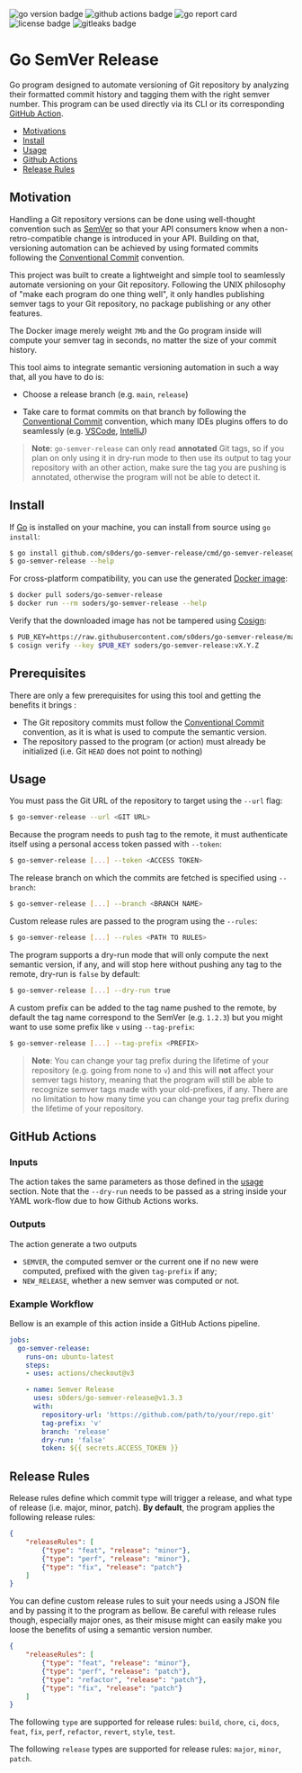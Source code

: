 <img alt="go version badge" src="https://img.shields.io/github/go-mod/go-version/s0ders/go-semver-release"> <img alt="github actions badge" src="https://github.com/s0ders/go-semver-release/actions/workflows/main.yaml/badge.svg"> <img alt="go report card" src="http://goreportcard.com/badge/github.com/s0ders/go-semver-release"> <img alt="license badge" src="https://img.shields.io/github/license/s0ders/go-semver-release"> <img alt="gitleaks badge" src="https://img.shields.io/badge/protected%20by-gitleaks-blue"> 

# Go SemVer Release

Go program designed to automate versioning of Git repository by analyzing their formatted commit history and tagging them with the right semver number. This program can be used directly via its CLI or its corresponding [GitHub Action](https://github.com/marketplace/actions/go-semver-release).

<ul>
    <li><a href="#Motivations">Motivations</a></li>
    <li><a href="#Install">Install</a></li>
    <li><a href="#Usage">Usage</a></li>
    <li><a href="#github-actions">Github Actions</a></li>
    <li><a href="#release-rules">Release Rules</a></li>
</ul>


## Motivation

Handling a Git repository versions can be done using well-thought convention such as [SemVer](https://semver.org/) so that your API consumers know when a non-retro-compatible change is introduced in your API. Building on that, versioning automation can be achieved by using formated commits following the [Conventional Commit](https://www.conventionalcommits.org/en/v1.0.0/) convention. 

This project was built to create a lightweight and simple tool to seamlessly automate versioning on your Git repository. Following the UNIX philosophy of "make each program do one thing well", it only handles publishing semver tags to your Git repository, no package publishing or any other features. 

The Docker image merely weight `7Mb` and the Go program inside will compute your semver tag in seconds, no matter the size of your commit history.

This tool aims to integrate semantic versioning automation in such a way that, all you have to do is:

- Choose a release branch (e.g. `main`, `release`)

- Take care to format commits on that branch by following the [Conventional Commit](https://www.conventionalcommits.org/en/v1.0.0/) convention, which many IDEs plugins offers to do seamlessly (e.g. [VSCode](https://marketplace.visualstudio.com/items?itemName=vivaxy.vscode-conventional-commits), [IntelliJ](https://plugins.jetbrains.com/plugin/13389-conventional-commit))

> **Note**: `go-semver-release` can only read **annotated** Git tags, so if you plan on only using it in dry-run mode to then use its output to tag your repository with an other action, make sure the tag you are pushing is annotated, otherwise the program will not be able to detect it.

## Install

If [Go](https://go.dev) is installed on your machine, you can install from source using `go install`:

```bash
$ go install github.com/s0ders/go-semver-release/cmd/go-semver-release@latest
$ go-semver-release --help
```

For cross-platform compatibility, you can use the generated [Docker image](https://hub.docker.com/r/soders/go-semver-release/tags):

```bash
$ docker pull soders/go-semver-release
$ docker run --rm soders/go-semver-release --help
```

Verify that the downloaded image has not be tampered using [Cosign](https://github.com/sigstore/cosign):
```bash
$ PUB_KEY=https://raw.githubusercontent.com/s0ders/go-semver-release/main/cosign.pub
$ cosign verify --key $PUB_KEY soders/go-semver-release:vX.Y.Z
```


## Prerequisites

There are only a few prerequisites for using this tool and getting the benefits it brings :

- The Git repository commits must follow the [Conventional Commit](https://www.conventionalcommits.org/en/v1.0.0/) convention, as it is what is used to compute the semantic version.
- The repository passed to the program (or action) must already be initialized (i.e. Git `HEAD` does not point to nothing)



## Usage

You must pass the Git URL of the repository to target using the `--url` flag:

```bash
$ go-semver-release --url <GIT URL>
```

Because the program needs to push tag to the remote, it must authenticate itself using a personal access token passed with `--token`:

```bash
$ go-semver-release [...] --token <ACCESS TOKEN>
```

The release branch on which the commits are fetched is specified using `--branch`:

```bash
$ go-semver-release [...] --branch <BRANCH NAME>
```

Custom release rules are passed to the program using the `--rules`:

```bash
$ go-semver-release [...] --rules <PATH TO RULES>
```

The program supports a dry-run mode that will only compute the next semantic version, if any, and will stop here without pushing any tag to the remote, dry-run is `false` by default:

```bash
$ go-semver-release [...] --dry-run true
```

A custom prefix can be added to the tag name pushed to the remote, by default the tag name correspond to the SemVer (e.g. `1.2.3`) but you might want to use some prefix like `v` using `--tag-prefix`:

```bash
$ go-semver-release [...] --tag-prefix <PREFIX>
```

> **Note**: You can change your tag prefix during the lifetime of your repository (e.g. going from none to `v`) and this will **not** affect your semver tags history, meaning that the program will still be able to recognize semver tags made with your old-prefixes, if any. There are no limitation to how many time you can change your tag prefix during the lifetime of your repository.



## GitHub Actions

### Inputs

The action takes the same parameters as those defined in the <a href="#Usage">usage</a> section. Note that the `--dry-run` needs to be passed as a string inside your YAML work-flow due to how Github Actions works.

### Outputs

The action generate a two outputs 
- `SEMVER`, the computed semver or the current one if no new were computed, prefixed with the given `tag-prefix` if any;
- `NEW_RELEASE`, whether a new semver was computed or not.

### Example Workflow

Bellow is an example of this action inside a GitHub Actions pipeline.

```yaml
jobs:
  go-semver-release:
    runs-on: ubuntu-latest
    steps:
    - uses: actions/checkout@v3

    - name: Semver Release
      uses: s0ders/go-semver-release@v1.3.3
      with:
        repository-url: 'https://github.com/path/to/your/repo.git'
        tag-prefix: 'v'
        branch: 'release'
        dry-run: 'false'
        token: ${{ secrets.ACCESS_TOKEN }}
```

## Release Rules

Release rules define which commit type will trigger a release, and what type of release (i.e. major, minor, patch). **By default**, the program applies the following release rules:

```json
{
    "releaseRules": [
        {"type": "feat", "release": "minor"},
        {"type": "perf", "release": "minor"},
        {"type": "fix", "release": "patch"}
    ]
}
```

You can define custom release rules to suit your needs using a JSON file and by passing it to the program as bellow. Be careful with release rules though, especially major ones, as their misuse might can easily make you loose the benefits of using a semantic version number.

```json
{
    "releaseRules": [
        {"type": "feat", "release": "minor"},
        {"type": "perf", "release": "patch"},
        {"type": "refactor", "release": "patch"},
        {"type": "fix", "release": "patch"}
    ]
}
```

The following `type` are supported for release rules: `build`, `chore`, `ci`, `docs`, `feat`, `fix`, `perf`, `refactor`, `revert`, `style`, `test`.

The following `release` types are supported for release rules: `major`, `minor`, `patch`.

